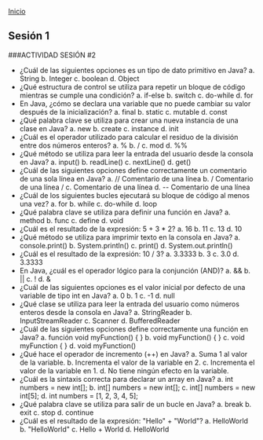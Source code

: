 <!-- No borrar o modificar -->
[Inicio](./index.md)

## Sesión 1 


<!-- Su documentación aquí -->

###ACTIVIDAD SESIÓN #2

+ ¿Cuál de las siguientes opciones es un tipo de dato primitivo en Java?
a. String
b. Integer
c. boolean
d. Object
+ ¿Qué estructura de control se utiliza para repetir un bloque de código mientras se cumple una condición?
a. if-else
b. switch
c. do-while
d. for
+ En Java, ¿cómo se declara una variable que no puede cambiar su valor después de la inicialización?
a. final
b. static
c. mutable
d. const
+ ¿Qué palabra clave se utiliza para crear una nueva instancia de una clase en Java?
a. new
b. create
c. instance
d. init
+ ¿Cuál es el operador utilizado para calcular el residuo de la división entre dos números enteros?
a. %
b. /
c. mod
d. %%
+ ¿Qué método se utiliza para leer la entrada del usuario desde la consola en Java?
a. input()
b. readLine()
c. nextLine()
d. get()
+ ¿Cuál de las siguientes opciones define correctamente un comentario de una sola línea en Java?
a. // Comentario de una línea
b. / Comentario de una línea /
c. Comentario de una línea
d. -- Comentario de una línea
+ ¿Cuál de los siguientes bucles ejecutará su bloque de código al menos una vez?
a. for
b. while
c. do-while
d. loop
+ ¿Qué palabra clave se utiliza para definir una función en Java?
a. method
b. func
c. define
d. void
+ ¿Cuál es el resultado de la expresión: 5 + 3 * 2?
a. 16
b. 11
c. 13
d. 10
+ ¿Qué método se utiliza para imprimir texto en la consola en Java?
a. console.print()
b. System.println()
c. print()
d. System.out.println()
+ ¿Cuál es el resultado de la expresión: 10 / 3?
a. 3.3333
b. 3
c. 3.0
d. 3.3333
+ En Java, ¿cuál es el operador lógico para la conjunción (AND)?
a. &&
b. ||
c. !
d. &
+ ¿Cuál de las siguientes opciones es el valor inicial por defecto de una variable de tipo int en Java?
a. 0
b. 1
c. -1
d. null
+ ¿Qué clase se utiliza para leer la entrada del usuario como números enteros desde la consola en Java?
a. StringReader
b. InputStreamReader
c. Scanner
d. BufferedReader
+ ¿Cuál de las siguientes opciones define correctamente una función en Java?
a. función void myFunction() { }
b. void myFunction() { }
c. void myFunction { }
d. void myFunction() 
+ ¿Qué hace el operador de incremento (++) en Java?
a. Suma 1 al valor de la variable.
b. Incrementa el valor de la variable en 2.
c. Incrementa el valor de la variable en 1. 
d. No tiene ningún efecto en la variable.
+ ¿Cuál es la sintaxis correcta para declarar un array en Java?
a. int numbers = new int[];
b. int[] numbers = new int[];
c. int[] numbers = new int[5]; 
d. int numbers = [1, 2, 3, 4, 5];
+ ¿Qué palabra clave se utiliza para salir de un bucle en Java?
a. break 
b. exit
c. stop
d. continue
+ ¿Cuál es el resultado de la expresión: "Hello" + "World"?
a. HelloWorld
b. "HelloWorld"
c. Hello + World
d. HelloWorld 





